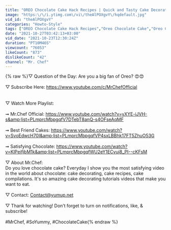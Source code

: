 ```yaml
---
title: "OREO Chocolate Cake Hack Recipes | Quick and Tasty Cake Decorating Ideas Compilations"
image: "https:\/\/i.ytimg.com\/vi\/theAlPOXgvY\/hqdefault.jpg"
vid_id: "theAlPOXgvY"
categories: "Howto-Style"
tags: ["OREO Chocolate Cake Hack Recipes","Oreo Chocolate Cake","Oreo Cake"]
date: "2021-10-27T03:42:13+03:00"
vid_date: "2021-10-23T12:30:24Z"
duration: "PT10M46S"
viewcount: "76053"
likeCount: "873"
dislikeCount: "42"
channel: "Mr. Chef"
---
```

{% raw %}▽ Question of the Day: Are you a big fan of Oreo? 😍😍<br /><br />▽ Subscribe Here: <a rel="nofollow" target="blank" href="https://www.youtube.com/c/MrChefOfficial">https://www.youtube.com/c/MrChefOfficial</a><br /><br /><br />▽ Watch More Playlist:<br /><br />➞ Mr.Chef Official: <a rel="nofollow" target="blank" href="https://www.youtube.com/watch?v=yXYE-iJVH-s&amp;list=PLmprcMbpgqfV7DTebT8anQ-s4OFseAqMF">https://www.youtube.com/watch?v=yXYE-iJVH-s&amp;list=PLmprcMbpgqfV7DTebT8anQ-s4OFseAqMF</a><br /><br />➞ Best Friend Cakes: <a rel="nofollow" target="blank" href="https://www.youtube.com/watch?v=SvoEdwcH70I&amp;list=PLmprcMbpgqfVP4sxLBBhk17FT5ZhuO53G">https://www.youtube.com/watch?v=SvoEdwcH70I&amp;list=PLmprcMbpgqfVP4sxLBBhk17FT5ZhuO53G</a><br /><br />➞ Satisfying Chocolate: <a rel="nofollow" target="blank" href="https://www.youtube.com/watch?v=KlPeifjbM1k&amp;list=PLmprcMbpgqfWU2eY1ECvuj8_PI--cKFsM">https://www.youtube.com/watch?v=KlPeifjbM1k&amp;list=PLmprcMbpgqfWU2eY1ECvuj8_PI--cKFsM</a><br /><br />▽ About Mr.Chef: <br />Do you love chocolate cake? Everyday I show you the most satisfying video in the world about chocolate: cake decorating, cake recipes, cake compilations. It's so amazing cake decorating tutorials videos that make you want to eat.<br /><br />▽ Contact: Contact@yumup.net<br /><br />▽ Thank for watching! Don’t forget to turn on notifications, like, &amp; subscribe!<br /><br />#MrChef, #SoYummy, #ChocolateCake{% endraw %}
